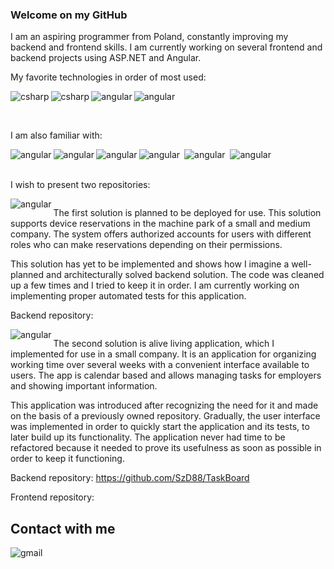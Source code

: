 ### Welcome on my GitHub
I am an aspiring programmer from Poland, constantly improving my backend and frontend skills. I am currently working on several frontend and backend projects using ASP.NET and Angular.
 
My favorite technologies in order of most used:

  <img align="left" alt="csharp" src="https://img.shields.io/badge/.NET-5C2D91?style=for-the-badge&logo=.net&logoColor=white" /><img>
   <img align="left" alt="csharp" src="https://img.shields.io/badge/C%23-239120?style=for-the-badge&logo=c-sharp&logoColor=white" /><img>
<img align="left" alt="angular" src="https://img.shields.io/badge/Angular-DD0031?style=for-the-badge&logo=angular&logoColor=white" /><img >
 <img align="left" alt="angular" src="https://img.shields.io/badge/Microsoft_SQL_Server-CC2927?style=for-the-badge&logo=microsoft-sql-server&logoColor=white" /><img >
 
<br>

I am also familiar with:

<img align="left" alt="angular" src="https://img.shields.io/badge/Visual%20Studio-5C2D91.svg?style=for-the-badge&logo=visual-studio&logoColor=white" /><img >
<img align="bottom"  alt="angular" src="https://img.shields.io/badge/%20-SOLID-black?style=for-the-badge&logo=SL&logoColor=white" /><img >
<img align="left" alt="angular" src="https://img.shields.io/badge/%20-entity%20framework-blueviolet?style=for-the-badge&logo=EF&logoColor=white" /><img >
<img align="bottom"  alt="angular" src="https://img.shields.io/badge/%20-REST-black?style=for-the-badge&logo=SL&logoColor=white" /><img >
<img align="left" alt="angular" src="https://img.shields.io/badge/Postman-FF6C37?style=for-the-badge&logo=postman&logoColor=white" /><img >
<img align="left" alt="angular" src="https://img.shields.io/badge/Swagger-85EA2D?style=for-the-badge&logo=Swagger&logoColor=white" /><img > 

<br>
 I wish to present two repositories:


 <img align="left" alt="angular" src="https://img.shields.io/badge/-1.%20Production%20Scheduler-white?style=for-the-badge" /><img >
 
 The first solution is planned to be deployed for use. This solution supports device reservations in the machine park of a small and medium company. The system offers authorized accounts for users with different roles who can make reservations depending on their permissions.
 
 This solution has yet to be implemented and shows how I imagine a well-planned and architecturally solved backend solution. The code was cleaned up a few times and I tried to keep it in order. I am currently working on implementing proper automated tests for this application.
 
 Backend repository: 
 
 <img align="left" alt="angular" src="https://img.shields.io/badge/-2.%20Tasks%20Manager-white?style=for-the-badge" /><img >
 
 The second solution is alive living application, which I implemented for use in a small company. It is an application for organizing working time over several weeks with a convenient interface available to users. The app is calendar based and allows managing tasks for employers and showing important information.
 
 This application was introduced after recognizing the need for it and made on the basis of a previously owned repository.
Gradually, the user interface was implemented in order to quickly start the application and its tests, to later build up its functionality. The application never had time to be refactored because it needed to prove its usefulness as soon as possible in order to keep it functioning.

Backend repository: https://github.com/SzD88/TaskBoard

Frontend repository: 

## Contact with me
[<img align="left" alt="gmail" src="https://img.shields.io/badge/Gmail-D14836?style=for-the-badge&logo=gmail&logoColor=white" />](mailto:szymon.dudek.88@gmail.com)

